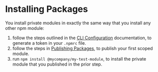 # Installing Packages

You install private modules in exactly the same way that you install any other
npm module:

1. follow the steps outlined in the [CLI Configuration] documentation, to generate a token in your
  `.npmrc` file.
2. follow the steps in [Publishing Packages], to publish your first scoped module.
3. run `npm install @mycompany/my-test-module`, to install the private module
  that you published in the prior step.

[CLI Configuration]: /cli/configuration.md
[Publishing Packages]: /workflow/publishing-packages.md
